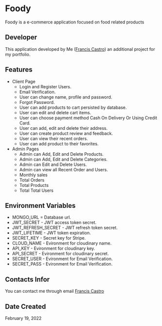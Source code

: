# Foody

Foody is a e-commerce application focused on food related products

## Developer

This application developed by Me ([Francis Castro](mailto:franciscastro.216.fc@gmail.com?subject=[GitHub]%20Foody%20Developer)) an additional project for my portfolio.

## Features

- Client Page
  - Login and Register Users.
  - Email Verification.
  - User can change name, profile and password.
  - Forgot Password.
  - User can add products to cart persisted by database.
  - User can edit and delete cart items.
  - User can choose payment method Cash On Delivery Or Using Credit Card.
  - User can add, edit and delete their address.
  - User can create product review and feedback.
  - User can view their recent orders.
  - User can add product to their favorites.
- Admin Pages
  - Admin can Add, Edit and Delete Products.
  - Admin can Add, Edit and Delete Categories.
  - Admin can Edit and Delete Users.
  - Admin can view all Recent Order and Users.
  - Monthly sales
  - Total Orders
  - Total Products
  - Total Total Users

## Environment Variables

- MONGO_URL = Database url.
- JWT_SECRET - JWT access token secret.
- JWT_REFRESH_SECRET - JWT refresh token secret.
- JWT_LIFETIME - JWT token expiration.
- SECRET_KEY - Secret key for Stripe.
- CLOUD_NAME - Evironment for cloudinary name.
- API_KEY - Evironment for cloudinary key.
- API_SECRET - Evironment for cloudinary secret.
- SECRET_USER - Evironment for Email Verification.
- SECRET_PASS - Evironment for Email Verification.

## Contacts Infor

You can contact me through email [Francis Castro](mailto:franciscastro.216.fc@gmail.com?subject=[GitHub]%20Foody%20Developer)

## Date Created

February 19, 2022
